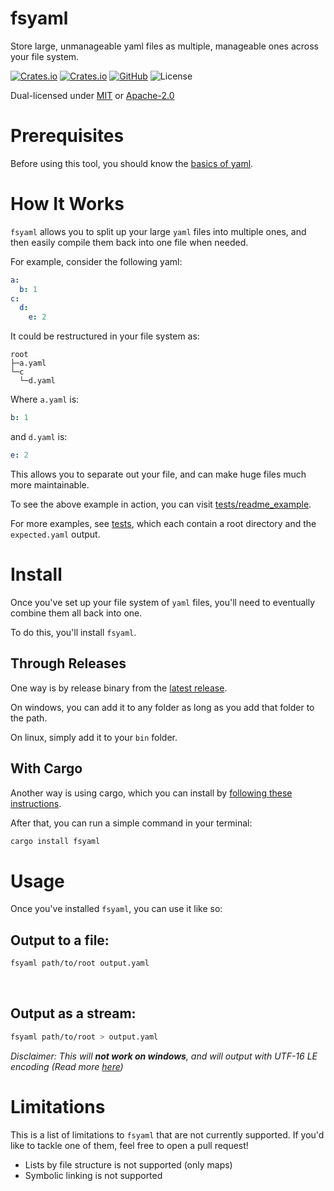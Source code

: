 # fsyaml

Store large, unmanageable yaml files as multiple, manageable ones across your file system.

[![Crates.io](https://img.shields.io/crates/v/fsyaml)](https://crates.io/crates/fsyaml) [![Crates.io](https://img.shields.io/crates/d/fsyaml)](https://crates.io/crates/fsyaml) [![GitHub](https://img.shields.io/github/last-commit/timothy-gonzalez/fsyaml)](https://github.com/Timothy-Gonzalez/fsyaml) ![License](https://img.shields.io/crates/l/fsyaml)

Dual-licensed under [MIT](https://github.com/Timothy-Gonzalez/fsyaml/blob/main/LICENSE_MIT) or [Apache-2.0](https://github.com/Timothy-Gonzalez/fsyaml/blob/main/LICENSE_APACHE_2.0)

# Prerequisites

Before using this tool, you should know the [basics of yaml](https://yaml.org/).

# How It Works

`fsyaml` allows you to split up your large `yaml` files into multiple ones, and then easily compile them back into one file when needed.

For example, consider the following yaml:
```yaml
a:
  b: 1
c:
  d:
    e: 2
```

It could be restructured in your file system as:
```
root
├─a.yaml
└─c
  └─d.yaml
```

Where `a.yaml` is:
```yaml
b: 1
```

and `d.yaml` is:
```yaml
e: 2
```

This allows you to separate out your file, and can make huge files much more maintainable.

To see the above example in action, you can visit [tests/readme_example](https://github.com/Timothy-Gonzalez/fsyaml/tree/main/tests/readme_example).

For more examples, see [tests](https://github.com/Timothy-Gonzalez/fsyaml/tree/main/tests), which each contain a root directory and the `expected.yaml` output.

# Install

Once you've set up your file system of `yaml` files, you'll need to eventually combine them all back into one.

To do this, you'll install `fsyaml`.

## Through Releases

One way is by release binary from the [latest release](https://github.com/Timothy-Gonzalez/fsyaml/releases/latest).

On windows, you can add it to any folder as long as you add that folder to the path.

On linux, simply add it to your `bin` folder.

## With Cargo

Another way is using cargo, which you can install by [following these instructions](https://doc.rust-lang.org/cargo/getting-started/installation.html).

After that, you can run a simple command in your terminal:
```bash
cargo install fsyaml
```

# Usage

Once you've installed `fsyaml`, you can use it like so:

## Output to a file:
```bash
fsyaml path/to/root output.yaml
```

<br>

## Output as a stream:

```bash
fsyaml path/to/root > output.yaml
```
*Disclaimer: This will **not work on windows**, and will output with UTF-16 LE encoding (Read more [here](https://stackoverflow.com/a/65192064/14898421))*

# Limitations

This is a list of limitations to `fsyaml` that are not currently supported. If you'd like to tackle one of them, feel free to open a pull request!

* Lists by file structure is not supported (only maps)
* Symbolic linking is not supported
